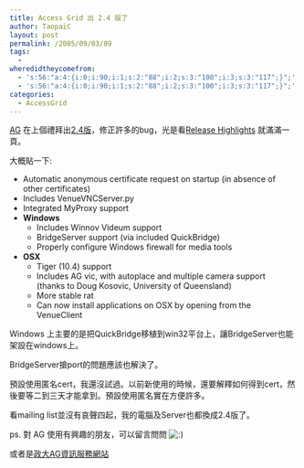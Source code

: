 ```yaml
---
title: Access Grid 出 2.4 版了
author: TaopaiC
layout: post
permalink: /2005/09/03/89
tags:
  - 
wheredidtheycomefrom:
  - 's:56:"a:4:{i:0;i:90;i:1;s:2:"88";i:2;s:3:"100";i:3;s:3:"117";}";'
  - 's:56:"a:4:{i:0;i:90;i:1;s:2:"88";i:2;s:3:"100";i:3;s:3:"117";}";'
categories:
  - AccessGrid
---
```

[AG][1] 在上個禮拜出[2.4版][2]，修正許多的bug，光是看[Release Highlights][3] 就滿滿一頁。

大概貼一下:  
*   Automatic anonymous certificate request on startup (in absence of other certificates)
*   Includes VenueVNCServer.py
*   Integrated MyProxy support
*   **Windows** 
    *   Includes Winnov Videum support
    *   BridgeServer support (via included QuickBridge)
    *   Properly configure Windows firewall for media tools
*   **OSX** 
    *   Tiger (10.4) support
    *   Includes AG vic, with autoplace and multiple camera support   
        (thanks to Doug Kosovic, University of Queensland)
    *   More stable rat
    *   Can now install applications on OSX by opening from the VenueClient

Windows 上主要的是把QuickBridge移植到win32平台上，讓BridgeServer也能架設在windows上。

BridgeServer搶port的問題應該也解決了。

預設使用匿名cert，我還沒試過。以前新使用的時候，還要解釋如何得到cert，然後要等二到三天才能拿到。預設使用匿名實在方便許多。

看mailing list並沒有哀聲四起，我的電腦及Server也都換成2.4版了。 

ps. 對 AG 使用有興趣的朋友，可以留言問問 <img src='http://pctao.org/wp-includes/images/smilies/icon_smile.gif' alt=':)' class='wp-smiley' /> 

或者是[政大AG資訊服務網站][4]

 [1]: http://www.accessgrid.org "Access Grid"
 [2]: http://www-unix.mcs.anl.gov/fl/research/accessgrid/software/releases/2.4/index.html "AGtk 2.4"
 [3]: http://www-unix.mcs.anl.gov/fl/research/accessgrid/software/releases/2.4/index.html "Access Grid Toolkit 2.4"
 [4]: http://ag.nccu.edu.tw "政大AG資訊服務網站"